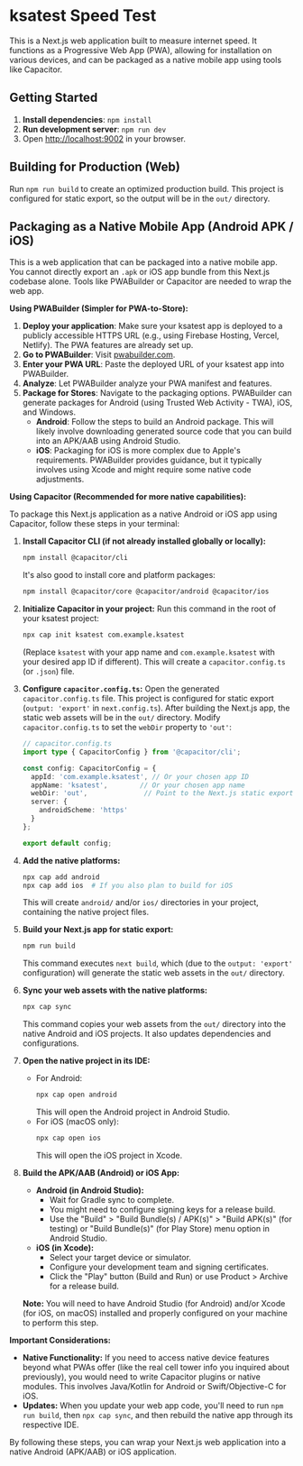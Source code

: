 # ksatest Speed Test

This is a Next.js web application built to measure internet speed. It functions as a Progressive Web App (PWA), allowing for installation on various devices, and can be packaged as a native mobile app using tools like Capacitor.

## Getting Started

1.  **Install dependencies**: `npm install`
2.  **Run development server**: `npm run dev`
3.  Open [http://localhost:9002](http://localhost:9002) in your browser.

## Building for Production (Web)

Run `npm run build` to create an optimized production build. This project is configured for static export, so the output will be in the `out/` directory.

## Packaging as a Native Mobile App (Android APK / iOS)

This is a web application that can be packaged into a native mobile app. You cannot directly export an `.apk` or iOS app bundle from this Next.js codebase alone. Tools like PWABuilder or Capacitor are needed to wrap the web app.

**Using PWABuilder (Simpler for PWA-to-Store):**

1.  **Deploy your application**: Make sure your ksatest app is deployed to a publicly accessible HTTPS URL (e.g., using Firebase Hosting, Vercel, Netlify). The PWA features are already set up.
2.  **Go to PWABuilder**: Visit [pwabuilder.com](https://pwabuilder.com).
3.  **Enter your PWA URL**: Paste the deployed URL of your ksatest app into PWABuilder.
4.  **Analyze**: Let PWABuilder analyze your PWA manifest and features.
5.  **Package for Stores**: Navigate to the packaging options. PWABuilder can generate packages for Android (using Trusted Web Activity - TWA), iOS, and Windows.
    *   **Android**: Follow the steps to build an Android package. This will likely involve downloading generated source code that you can build into an APK/AAB using Android Studio.
    *   **iOS**: Packaging for iOS is more complex due to Apple's requirements. PWABuilder provides guidance, but it typically involves using Xcode and might require some native code adjustments.

**Using Capacitor (Recommended for more native capabilities):**

To package this Next.js application as a native Android or iOS app using Capacitor, follow these steps in your terminal:

1.  **Install Capacitor CLI (if not already installed globally or locally):**
    ```bash
    npm install @capacitor/cli
    ```
    It's also good to install core and platform packages:
    ```bash
    npm install @capacitor/core @capacitor/android @capacitor/ios
    ```

2.  **Initialize Capacitor in your project:**
    Run this command in the root of your ksatest project:
    ```bash
    npx cap init ksatest com.example.ksatest
    ```
    (Replace `ksatest` with your app name and `com.example.ksatest` with your desired app ID if different). This will create a `capacitor.config.ts` (or `.json`) file.

3.  **Configure `capacitor.config.ts`:**
    Open the generated `capacitor.config.ts` file. This project is configured for static export (`output: 'export'` in `next.config.ts`). After building the Next.js app, the static web assets will be in the `out/` directory.
    Modify `capacitor.config.ts` to set the `webDir` property to `'out'`:
    ```typescript
    // capacitor.config.ts
    import type { CapacitorConfig } from '@capacitor/cli';

    const config: CapacitorConfig = {
      appId: 'com.example.ksatest', // Or your chosen app ID
      appName: 'ksatest',        // Or your chosen app name
      webDir: 'out',              // Point to the Next.js static export directory
      server: {
        androidScheme: 'https'
      }
    };

    export default config;
    ```

4.  **Add the native platforms:**
    ```bash
    npx cap add android
    npx cap add ios  # If you also plan to build for iOS
    ```
    This will create `android/` and/or `ios/` directories in your project, containing the native project files.

5.  **Build your Next.js app for static export:**
    ```bash
    npm run build
    ```
    This command executes `next build`, which (due to the `output: 'export'` configuration) will generate the static web assets in the `out/` directory.

6.  **Sync your web assets with the native platforms:**
    ```bash
    npx cap sync
    ```
    This command copies your web assets from the `out/` directory into the native Android and iOS projects. It also updates dependencies and configurations.

7.  **Open the native project in its IDE:**
    *   For Android:
        ```bash
        npx cap open android
        ```
        This will open the Android project in Android Studio.
    *   For iOS (macOS only):
        ```bash
        npx cap open ios
        ```
        This will open the iOS project in Xcode.

8.  **Build the APK/AAB (Android) or iOS App:**
    *   **Android (in Android Studio):**
        *   Wait for Gradle sync to complete.
        *   You might need to configure signing keys for a release build.
        *   Use the "Build" > "Build Bundle(s) / APK(s)" > "Build APK(s)" (for testing) or "Build Bundle(s)" (for Play Store) menu option in Android Studio.
    *   **iOS (in Xcode):**
        *   Select your target device or simulator.
        *   Configure your development team and signing certificates.
        *   Click the "Play" button (Build and Run) or use Product > Archive for a release build.

    **Note:** You will need to have Android Studio (for Android) and/or Xcode (for iOS, on macOS) installed and properly configured on your machine to perform this step.

**Important Considerations:**

*   **Native Functionality:** If you need to access native device features beyond what PWAs offer (like the real cell tower info you inquired about previously), you would need to write Capacitor plugins or native modules. This involves Java/Kotlin for Android or Swift/Objective-C for iOS.
*   **Updates:** When you update your web app code, you'll need to run `npm run build`, then `npx cap sync`, and then rebuild the native app through its respective IDE.

By following these steps, you can wrap your Next.js web application into a native Android (APK/AAB) or iOS application.

